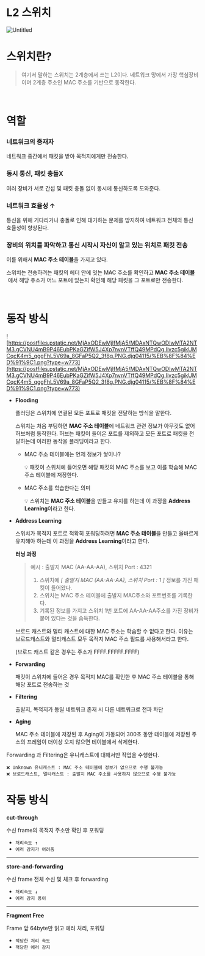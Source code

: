 # L2 스위치

![Untitled](https://media.discordapp.net/attachments/901506770457989150/1051563683534344202/Untitled.png)

# 스위치란?

> 여기서 말하는 스위치는 2계층에서 쓰는 L2이다.
네트워크 망에서 가장 핵심장비이며 2계층 주소인 MAC 주소를 기반으로 동작한다.
> 


&nbsp;

# 역할

### **네트워크의 중재자**

네트워크 중간에서 패킷을 받아 목적지에게만 전송한다.

### **동시 통신, 패킷 충돌X**

여러 장비가 서로 간섭 및 패킷 충돌 없이 동시에 통신하도록 도와준다.

### **네트워크 효율성 ↑**

통신을 위해 기다리거나 충돌로 인해 대기하는 문제를 방지하여 네트워크 전체의 통신 효율성이 향상된다.

### **장비의 위치를 파악하고 통신 시작시 자신이 알고 있는 위치로 패킷 전송**

이를 위해서 **MAC 주소 테이블**을 가지고 있다.

스위치는 전송하려는 패킷의 헤더 안에 잇는 MAC 주소를 확인하고 **MAC 주소 테이블**
 에서 해당 주소가 어느 포트에 있는지 확인해 해당 패킷을 그 포트로만 전송한다.

&nbsp;
# 동작 방식

![https://postfiles.pstatic.net/MjAxODEwMjlfMjA5/MDAxNTQwODIwMTA2NTM3.gCVNU4mB9P46EubPKaGZifW5J4Xp7nvnVTffQ49MPdQg.Iivzc5gikUMCqcK4m5_qggFhL5V69a_8GFaP5Q2_3f8g.PNG.djg04115/%EB%8F%84%ED%91%9C1.png?type=w773](https://postfiles.pstatic.net/MjAxODEwMjlfMjA5/MDAxNTQwODIwMTA2NTM3.gCVNU4mB9P46EubPKaGZifW5J4Xp7nvnVTffQ49MPdQg.Iivzc5gikUMCqcK4m5_qggFhL5V69a_8GFaP5Q2_3f8g.PNG.djg04115/%EB%8F%84%ED%91%9C1.png?type=w773)

- **Flooding**
    
    플러딩은 스위치에 연결된 모든 포트로 패킷을 전달하는 방식을 말한다.
    
    스위치는 처음 부팅하면 **MAC 주소 테이블**에 네트워크 관련 정보가 아무것도 없어 허브처럼 동작한다. 허브는 패킷이 들어온 포트를 제외하고 모든 포트로 패킷을 전달하는데 이러한 동작을 플러딩이라고 한다.
    
    - MAC 주소 테이블에는 언제 정보가 쌓이나?
        
        💡 패킷이 스위치에 들어오면 해당 패킷의 MAC 주소를 보고 이를 학습해 MAC 주소 테이블에 저장한다.
    
    - MAC 주소를 학습한다는 의미
    
        💡 스위치는 **MAC 주소 테이블**을 만들고 유지를 하는데 이 과정을 **Address Learning**이라고 한다.
    
- **Address Learning**
    
    스위치가 목적지 포트로 적확히 포워딩하려면 **MAC 주소 테이블**을 만들고 올바르게 유지해야 하는데 이 과정을 **Address Learning**이라고 한다.
    
    **러닝 과정**
    
    > 예시 : 출발지 MAC (AA-AA-AA), 스위치 Port : 4321
    > 
    > 1. 스위치에 *[ 출발지 MAC (AA-AA-AA), 스위치 Port : 1 ]* 정보를 가진 패킷이 들어왔다.
    > 2. 스위치는 MAC 주소 테이블에 출발지 MAC주소와 포트번호를 기록한다.
    > 3. 기록된 정보를 가지고 스위치 1번 포트에 AA-AA-AA주소를 가진 장비가 붙어 있다는 것을 습득한다.
    
    브로드 캐스트와 멀티 캐스트에 대한 MAC 주소는 학습할 수 없다고 한다. 이유는 브로드캐스트와 멀티캐스트 모두 목적지 MAC 주소 필드를 사용해서라고 한다.
    
    (브로드 캐스트 같은 경우는 주소가 FFFF.FFFFF.FFFF)
    
- **Forwarding**
    
    패킷이 스위치에 들어온 경우 목적지 MAC를 확인한 후 MAC 주소 테이블을 통해 해당 포트로 전송하는 것
    
- **Filtering**
    
    출발지, 목적지가 동일 네트워크 존재 시 다른 네트워크로 전파 차단
    
- **Aging**
    
    MAC 주소 테이블에 저장된 후 Aging이 가동되어 300초 동안 테이블에 저장된 주소의 프레임이 더이상 오지 않으면 테이블에서 삭제한다.
    
Forwarding 과 Filtering은 유니캐스트에 대해서만 작업을 수행한다.

    ❌ Unknown 유니캐스트 : MAC 주소 테이블에 정보가 없으므로 수행 불가능
    ❌ 브로드캐스트, 멀티캐스트 : 출발지 MAC 주소를 사용하지 않으므로 수행 불가능

# 작동 방식

**cut-through**

수신 frame의 목적지 주소만 확인 후 포워딩

- `처리속도 ↑`
- `에러 감지가 어려움`

---

**store-and-forwarding**

수신 frame 전체 수신 및 체크 후 forwarding

- `처리속도 ↓`
- `에러 감지 용이`

---

**Fragment Free**

Frame 앞 64byte만 읽고 에러 처리, 포워딩

- `적당한 처리 속도`
- `적당한 에러 감지`